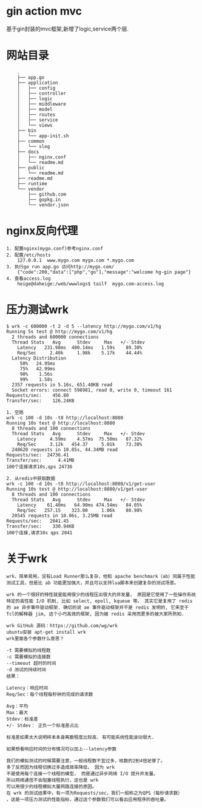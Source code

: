 # gin action mvc
  基于gin封装的mvc框架,新增了logic,service两个层.
# 网站目录
```
    .
    ├── app.go
    ├── application
    │   ├── config
    │   ├── controller
    │   ├── logic
    │   ├── middleware
    │   ├── model
    │   ├── routes
    │   ├── service
    │   └── views
    ├── bin
    │   └── app-init.sh
    ├── common
    │   └── slog
    ├── docs
    │   ├── nginx.conf
    │   └── readme.md
    ├── public
    │   └── readme.md
    ├── readme.md
    ├── runtime
    └── vendor
        ├── github.com
        ├── gopkg.in
        └── vendor.json
 ```
 # nginx反向代理
    1. 配置nginx(mygo.conf)参考nginx.conf
    2. 配置/etc/hosts
        127.0.0.1  www.mygo.com mygo.com *.mygo.com
    3. 执行go run app.go 访问http://mygo.com/
        {"code":200,"data":["php","go"],"message":"welcome hg-gin page"}
    4. 查看access.log
        heige@daheige:/web/wwwlogs$ tailf  mygo.com-access.log
# 压力测试wrk
    $ wrk -c 600000 -t 2 -d 5 --latency http://mygo.com/v1/hg
    Running 5s test @ http://mygo.com/v1/hg
      2 threads and 600000 connections
      Thread Stats   Avg      Stdev     Max   +/- Stdev
        Latency   231.98ms  480.14ms   1.59s    89.30%
        Req/Sec     2.40k     1.98k    5.17k    44.44%
      Latency Distribution
         50%   24.95ms
         75%   42.99ms
         90%    1.56s 
         99%    1.58s 
      2357 requests in 5.16s, 651.40KB read
      Socket errors: connect 598981, read 0, write 0, timeout 161
    Requests/sec:    456.80
    Transfer/sec:    126.24KB
    
    1. 空跑
    wrk -c 100 -d 10s -t8 http://localhost:8080
    Running 10s test @ http://localhost:8080
      8 threads and 100 connections
      Thread Stats   Avg      Stdev     Max   +/- Stdev
        Latency     4.59ms    4.57ms  75.50ms   87.32%
        Req/Sec     3.12k   454.37     5.01k    73.38%
      248620 requests in 10.05s, 44.34MB read
    Requests/sec:  24736.41
    Transfer/sec:      4.41MB
    100个连接请求10s,qps 24736

    2. 从redis中获取数据
    wrk -c 100 -d 10s -t8 http://localhost:8080/v1/get-user
    Running 10s test @ http://localhost:8080/v1/get-user
      8 threads and 100 connections
      Thread Stats   Avg      Stdev     Max   +/- Stdev
        Latency    61.40ms   64.90ms 474.54ms   84.05%
        Req/Sec   257.15    323.00     1.06k    80.98%
      20545 requests in 10.06s, 3.25MB read
    Requests/sec:   2041.45
    Transfer/sec:    330.94KB
    100个连接,请求10s qps 2041

# 关于wrk
    wrk，简单易用，没有Load Runner那么复杂，他和 apache benchmark（ab）同属于性能测试工具，但是比 ab 功能更加强大，并且可以支持lua脚本来创建复杂的测试场景。

    wrk 的一个很好的特性就是能用很少的线程压出很大的并发量， 原因是它使用了一些操作系统特定的高性能 I/O 机制, 比如 select, epoll, kqueue 等。 其实它是复用了 redis 的 ae 异步事件驱动框架. 确切的说 ae 事件驱动框架并不是 redis 发明的, 它来至于 Tcl的解释器 jim, 这个小巧高效的框架, 因为被 redis 采用而更多的被大家所熟知.

    wrk GitHub 源码：https://github.com/wg/wrk
    ubuntu安装 apt-get install wrk
    wrk里面各个参数什么意思？

    -t 需要模拟的线程数
    -c 需要模拟的连接数
    --timeout 超时的时间
    -d 测试的持续时间
    结果：

    Latency：响应时间
    Req/Sec：每个线程每秒钟的完成的请求数

    Avg：平均
    Max：最大
    Stdev：标准差
    +/- Stdev： 正负一个标准差占比

    标准差如果太大说明样本本身离散程度比较高. 有可能系统性能波动很大.

    如果想看响应时间的分布情况可以加上--latency参数

    我们的模拟测试的时候需要注意，一般线程数不宜过多，核数的2到4倍足够了。 
    多了反而因为线程切换过多造成效率降低， 因为 wrk 
    不是使用每个连接一个线程的模型， 而是通过异步网络 I/O 提升并发量。 
    所以网络通信不会阻塞线程执行，这也是 wrk 
    可以用很少的线程模拟大量网路连接的原因。
    在 wrk 的测试结果中，有一项为Requests/sec，我们一般称之为QPS（每秒请求数）
    ，这是一项压力测试的性能指标，通过这个参数我们可以看出应用程序的吞吐量。
